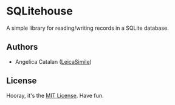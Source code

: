 # SQLitehouse
A simple library for reading/writing records in a SQLite database.

## Authors
* Angelica Catalan ([LeicaSimile](https://github.com/LeicaSimile))

## License
Hooray, it's the [MIT License](LICENSE.md). Have fun.